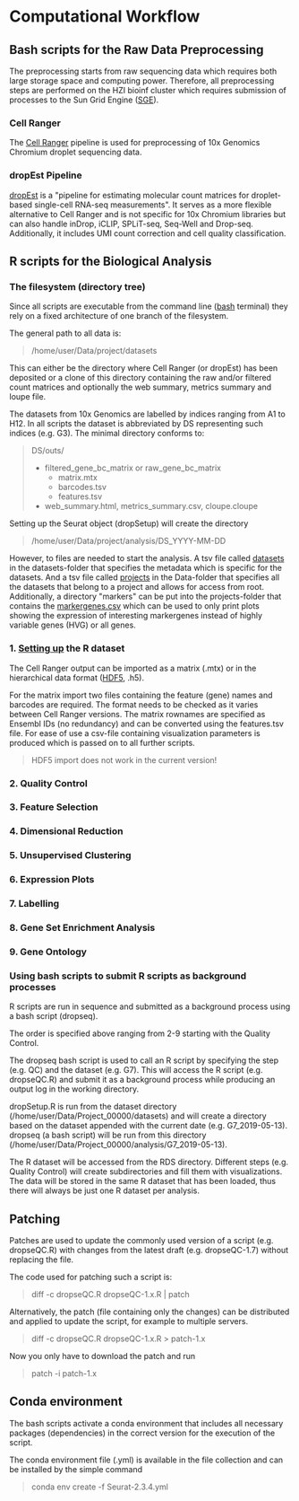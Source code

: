 # Computational Workflow

## Bash scripts for the Raw Data Preprocessing
The preprocessing starts from raw sequencing data which requires both large storage space and computing power. Therefore, all preprocessing steps are performed on the HZI bioinf cluster which requires submission of processes to the Sun Grid Engine ([SGE](https://en.wikipedia.org/wiki/Oracle_Grid_Engine)). 

### Cell Ranger
The [Cell Ranger](https://support.10xgenomics.com/single-cell-gene-expression/software/pipelines/latest/what-is-cell-ranger) pipeline is used for preprocessing of 10x Genomics Chromium droplet sequencing data. 

### dropEst Pipeline
[dropEst](https://dropest.readthedocs.io/en/latest/index.html) is a "pipeline for estimating molecular count matrices for droplet-based single-cell RNA-seq measurements". It serves as a more flexible alternative to Cell Ranger and is not specific for 10x Chromium libraries but can also handle inDrop, iCLIP, SPLiT-seq, Seq-Well and Drop-seq. Additionally, it includes UMI count correction and cell quality classification.

## R scripts for the Biological Analysis

### The filesystem (directory tree)
Since all scripts are executable from the command line ([bash](https://en.wikipedia.org/wiki/Bash_(Unix_shell)) terminal) they rely on a fixed architecture of one branch of the filesystem. 

The general path to all data is:

> /home/user/Data/project/datasets

This can either be the directory where Cell Ranger (or dropEst) has been deposited or a clone of this directory containing the raw and/or filtered count matrices and optionally the web summary, metrics summary and loupe file. 

The datasets from 10x Genomics are labelled by indices ranging from A1 to H12. In all scripts the dataset is abbreviated by DS representing such indices (e.g. G3). The minimal directory conforms to:

> DS/outs/
> - filtered_gene_bc_matrix or raw_gene_bc_matrix
>   - matrix.mtx
>   - barcodes.tsv
>   - features.tsv
> - web_summary.html, metrics_summary.csv, cloupe.cloupe

Setting up the Seurat object (dropSetup) will create the directory

> /home/user/Data/project/analysis/DS_YYYY-MM-DD

However, to files are needed to start the analysis. A tsv file called [datasets](https://github.com/OliverDietrich/MasterThesis/blob/master/datasets) in the datasets-folder that specifies the metadata which is specific for the datasets. And a tsv file called [projects](https://github.com/OliverDietrich/MasterThesis/blob/master/projects) in the Data-folder that specifies all the datasets that belong to a project and allows for access from root. Additionally, a directory "markers" can be put into the projects-folder that contains the [markergenes.csv](https://github.com/OliverDietrich/MasterThesis/blob/master/markergenes.csv) which can be used to only print plots showing the expression of interesting markergenes instead of highly variable genes (HVG) or all genes.

### 1. [Setting up](https://github.com/OliverDietrich/MasterThesis/blob/master/dropSetup.R) the R dataset
The Cell Ranger output can be imported as a matrix (.mtx) or in the hierarchical data format ([HDF5](https://en.wikipedia.org/wiki/Hierarchical_Data_Format), .h5). 

For the matrix import two files containing the feature (gene) names and barcodes are required. The format needs to be checked as it varies between Cell Ranger versions. The matrix rownames are specified as Ensembl IDs (no redundancy) and can be converted using the features.tsv file. For ease of use a csv-file containing visualization parameters is produced which is passed on to all further scripts.

> HDF5 import does not work in the current version!

### 2. Quality Control

### 3. Feature Selection

### 4. Dimensional Reduction

### 5. Unsupervised Clustering

### 6. Expression Plots

### 7. Labelling

### 8. Gene Set Enrichment Analysis

### 9. Gene Ontology

### Using bash scripts to submit R scripts as background processes
R scripts are run in sequence and submitted as a background process using a bash script (dropseq).

The order is specified above ranging from 2-9 starting with the Quality Control. 

The dropseq bash script is used to call an R script by specifying the step (e.g. QC) and the dataset (e.g. G7). This will access the R script (e.g. dropseQC.R) and submit it as a background process while producing an output log in the working directory.

dropSetup.R is run from the dataset directory (/home/user/Data/Project_00000/datasets) and will create a directory based on the dataset appended with the current date (e.g. G7_2019-05-13). dropseq (a bash script) will be run from this directory (/home/user/Data/Project_00000/analysis/G7_2019-05-13). 

The R dataset will be accessed from the RDS directory. Different steps (e.g. Quality Control) will create subdirectories and fill them with visualizations. The data will be stored in the same R dataset that has been loaded, thus there will always be just one R dataset per analysis. 

## Patching
Patches are used to update the commonly used version of a script (e.g. dropseQC.R) with changes from the latest draft (e.g. dropseQC-1.7) without replacing the file.

The code used for patching such a script is:

> diff -c dropseQC.R dropseQC-1.x.R | patch

Alternatively, the patch (file containing only the changes) can be distributed and applied to update the script, for example to multiple servers.

> diff -c dropseQC.R dropseQC-1.x.R > patch-1.x

Now you only have to download the patch and run

> patch -i patch-1.x

## Conda environment
The bash scripts activate a conda environment that includes all necessary packages (dependencies) in the correct version for the execution of the script. 

The conda environment file (.yml) is available in the file collection and can be installed by the simple command

> conda env create -f Seurat-2.3.4.yml
